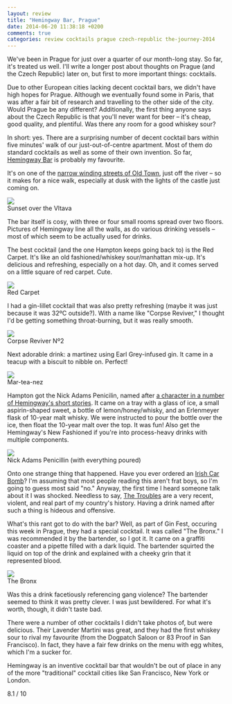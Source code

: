 ```yaml
---
layout: review
title: "Hemingway Bar, Prague"
date: 2014-06-20 11:38:18 +0200
comments: true
categories: review cocktails prague czech-republic the-journey-2014
---
```


<div itemprop="description">
  <p>We've been in Prague for just over a quarter of our month-long stay. So far, it's treated us well. I'll write a longer post about thoughts on Prague (and the Czech Republic) later on, but first to more important things: cocktails.</p>

  <p>Due to other European cities lacking decent cocktail bars, we didn't have high hopes for Prague. Although we eventually found some in Paris, that was after a fair bit of research and travelling to the other side of the city. Would Prague be any different? Additionally, the first thing anyone says about the Czech Republic is that you'll never want for beer – it's cheap, good quality, and plentiful. Was there any room for a good whiskey sour?</p>

  <p>In short: yes. There are a surprising number of decent cocktail bars within five minutes' walk of our just-out-of-centre apartment. Most of them do standard cocktails as well as some of their own invention. So far, <a href="http://www.hemingwaybar.cz/bar-prague/"><span itemprop="itemreviewed">Hemingway Bar</span></a> is probably my favourite.</p>

  <p>It's on one of the <a href="https://www.google.com/maps/preview?ie=UTF-8&fb=1&cid=2095651347638903815&q=Hemingway+Bar&ei=cQSkU-TBPMrsO6zsgJAH&ved=0CKkBEPwSMA4">narrow winding streets of Old Town</a>, just off the river – so it makes for a nice walk, especially at dusk with the lights of the castle just coming on.</p>

  <div class="img">
    <a href="{{ root_url }}/images/the-journey/prague/castle_dusk.jpg">
      <img src="/images/the-journey/prague/castle_dusk.jpg">
    </a>
    <div class="alt">Sunset over the Vltava</div>
  </div>

  <p>The bar itself is cosy, with three or four small rooms spread over two floors. Pictures of Hemingway line all the walls, as do various drinking vessels – most of which seem to be actually used for drinks.</p>

  <p>The best cocktail (and the one Hampton keeps going back to) is the Red Carpet. It's like an old fashioned/whiskey sour/manhattan mix-up. It's delicious and refreshing, especially on a hot day. Oh, and it comes served on a little square of red carpet. Cute.</p>

  <div class="img">
    <a href="{{ root_url }}/images/the-journey/prague/hemingway/redcarpet.jpg">
      <img src="/images/the-journey/prague/hemingway/redcarpet.jpg">
    </a>
    <div class="alt">Red Carpet</div>
  </div>

 <p> I had a gin-lillet cocktail that was also pretty refreshing (maybe it was just because it was 32ºC outside?). With a name like "Corpse Reviver," I thought I'd be getting something throat-burning, but it was really smooth.</p>

  <div class="img">
    <a href="{{ root_url }}/images/the-journey/prague/hemingway/corpsereviver2.jpg">
      <img src="/images/the-journey/prague/hemingway/corpsereviver2.jpg">
    </a>
    <div class="alt">Corpse Reviver Nº2</div>
  </div>

  <p>Next adorable drink: a martinez using Earl Grey-infused gin. It came in a teacup with a biscuit to nibble on. Perfect!</p>

  <div class="img">
    <a href="{{ root_url }}/images/the-journey/prague/hemingway/marteanez.jpg">
      <img src="/images/the-journey/prague/hemingway/marteanez.jpg">
    </a>
    <div class="alt">Mar-tea-nez</div>
  </div>

  <p>Hampton got the Nick Adams Penicilin, named after <a href="http://en.wikipedia.org/wiki/Nick_Adams_(character)">a character in a number of Hemingway's short stories</a>. It came on a tray with a glass of ice, a small aspirin-shaped sweet, a bottle of lemon/honey/whisky, and an Erlenmeyer flask of 10-year malt whisky. We were instructed to pour the bottle over the ice, then float the 10-year malt over the top. It was fun! Also get the Hemingway's New Fashioned if you're into process-heavy drinks with multiple components.</p>

  <div class="img">
    <a href="{{ root_url }}/images/the-journey/prague/hemingway/nickadamspenicillin.jpg">
      <img src="/images/the-journey/prague/hemingway/nickadamspenicillin.jpg">
    </a>
    <div class="alt">Nick Adams Penicillin (with everything poured)</div>
  </div>

  <p>Onto one strange thing that happened. Have you ever ordered an <a href="http://en.wikipedia.org/wiki/Irish_Car_Bomb">Irish Car Bomb</a>? I'm assuming that most people reading this aren't frat boys, so I'm going to guess most said "no." Anyway, the first time I heard someone talk about it I was shocked. Needless to say, <a href="http://en.wikipedia.org/wiki/The_Troubles">The Troubles</a> are a very recent, violent, and real part of my country's history. Having a drink named after such a thing is hideous and offensive.</p>

  <p>What's this rant got to do with the bar? Well, as part of Gin Fest, occuring this week in Prague, they had a special cocktail. It was called "The Bronx." I was recommended it by the bartender, so I got it. It came on a graffiti coaster and a pipette filled with a dark liquid. The bartender squirted the liquid on top of the drink and explained with a cheeky grin that it represented blood.</p>

  <div class="img">
    <a href="{{ root_url }}/images/the-journey/prague/hemingway/thebronx.jpg">
      <img src="/images/the-journey/prague/hemingway/thebronx.jpg">
    </a>
    <div class="alt">The Bronx</div>
  </div>

  <p>Was this a drink facetiously referencing gang violence? The bartender seemed to think it was pretty clever. I was just bewildered. For what it's worth, though, it didn't taste bad.</p>

  <p>There were a number of other cocktails I didn't take photos of, but were delicious. Their Lavender Martini was great, and they had the first whiskey sour to rival my favourite (from the Dogpatch Saloon or 83 Proof in San Francisco). In fact, they have a fair few drinks on the menu with egg whites, which I'm a sucker for.</p>

  <p><span itemprop="summary">Hemingway is an inventive cocktail bar that wouldn't be out of place in any of the more "traditional" cocktail cities like San Francisco, New York or London.</span></p>

  <p class="score">
    <span itemprop="rating" itemscope itemtype="http://data-vocabulary.org/Rating">
      <span itemprop="value">8.1</span> 
      <meta itemprop="best" content="10"/> / 10
    </span> 
  </p>
</div>